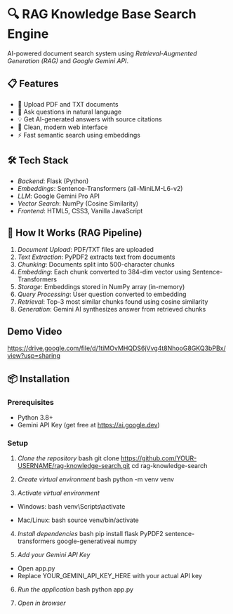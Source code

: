 

# 🔍 RAG Knowledge Base Search Engine

AI-powered document search system using *Retrieval-Augmented Generation (RAG)* and *Google Gemini API*.

## 📋 Features

- 📄 Upload PDF and TXT documents
- 🤖 Ask questions in natural language
- 💡 Get AI-generated answers with source citations
- 🎨 Clean, modern web interface
- ⚡ Fast semantic search using embeddings

## 🛠 Tech Stack

- *Backend*: Flask (Python)
- *Embeddings*: Sentence-Transformers (all-MiniLM-L6-v2)
- *LLM*: Google Gemini Pro API
- *Vector Search*: NumPy (Cosine Similarity)
- *Frontend*: HTML5, CSS3, Vanilla JavaScript

## 🚀 How It Works (RAG Pipeline)

1. *Document Upload*: PDF/TXT files are uploaded
2. *Text Extraction*: PyPDF2 extracts text from documents
3. *Chunking*: Documents split into 500-character chunks
4. *Embedding*: Each chunk converted to 384-dim vector using Sentence-Transformers
5. *Storage*: Embeddings stored in NumPy array (in-memory)
6. *Query Processing*: User question converted to embedding
7. *Retrieval*: Top-3 most similar chunks found using cosine similarity
8. *Generation*: Gemini AI synthesizes answer from retrieved chunks

## Demo Video
https://drive.google.com/file/d/1tiMOvMHQDS6jVvg4t8NhooG8GKQ3bPBx/view?usp=sharing

## 📦 Installation

### Prerequisites
- Python 3.8+
- Gemini API Key (get free at https://ai.google.dev)

### Setup

1. *Clone the repository*
bash
git clone https://github.com/YOUR-USERNAME/rag-knowledge-search.git
cd rag-knowledge-search


2. *Create virtual environment*
bash
python -m venv venv


3. *Activate virtual environment*
- Windows:
bash
  venv\Scripts\activate

- Mac/Linux:
bash
  source venv/bin/activate


4. *Install dependencies*
bash
pip install flask PyPDF2 sentence-transformers google-generativeai numpy


5. *Add your Gemini API Key*
- Open app.py
- Replace YOUR_GEMINI_API_KEY_HERE with your actual API key

6. *Run the application*
bash
python app.py


7. *Open in browser*

